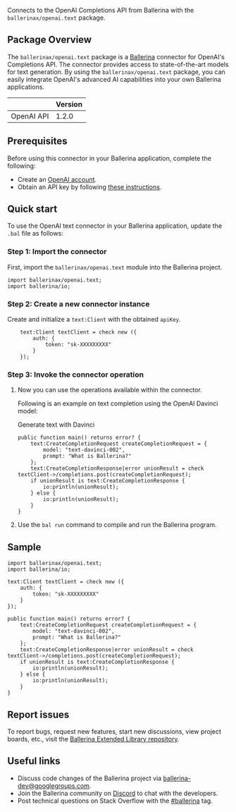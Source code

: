 Connects to the OpenAI Completions API from Ballerina with the `ballerinax/openai.text` package.

## Package Overview
The `ballerinax/openai.text` package is a [Ballerina](https://ballerina.io/) connector for OpenAI's Completions API. The connector provides access to state-of-the-art models for text generation. By using the `ballerinax/openai.text` package, you can easily integrate OpenAI's advanced AI capabilities into your own Ballerina applications.

|                             | Version         |
|-----------------------------|-----------------|
| OpenAI API                  | 1.2.0           |

## Prerequisites

Before using this connector in your Ballerina application, complete the following:

* Create an [OpenAI account](https://beta.openai.com/signup/).
* Obtain an API key by following [these instructions](https://platform.openai.com/docs/api-reference/authentication).

## Quick start

To use the OpenAI text connector in your Ballerina application, update the `.bal` file as follows:

### Step 1: Import the connector
First, import the `ballerinax/openai.text` module into the Ballerina project.

```ballerina
import ballerinax/openai.text;
import ballerina/io;
```

### Step 2: Create a new connector instance
Create and initialize a `text:Client` with the obtained `apiKey`.
```ballerina
    text:Client textClient = check new ({
        auth: {
            token: "sk-XXXXXXXXX"
        }
    });
```

### Step 3: Invoke the connector operation
1. Now you can use the operations available within the connector.

    Following is an example on text completion using the OpenAI Davinci model:

    Generate text with Davinci

    ```ballerina
    public function main() returns error? {
        text:CreateCompletionRequest createCompletionRequest = {
            model: "text-davinci-002",
            prompt: "What is Ballerina?"
        };
        text:CreateCompletionResponse|error unionResult = check textClient->/completions.post(createCompletionRequest);
        if unionResult is text:CreateCompletionResponse {
            io:println(unionResult);
        } else {
            io:println(unionResult);
        }
    }
    ``` 
2. Use the `bal run` command to compile and run the Ballerina program.

## Sample

```ballerina
import ballerinax/openai.text;
import ballerina/io;

text:Client textClient = check new ({
    auth: {
        token: "sk-XXXXXXXXX"
    }
});

public function main() returns error? {
    text:CreateCompletionRequest createCompletionRequest = {
        model: "text-davinci-002",
        prompt: "What is Ballerina?"
    };
    text:CreateCompletionResponse|error unionResult = check textClient->/completions.post(createCompletionRequest);
    if unionResult is text:CreateCompletionResponse {
        io:println(unionResult);
    } else {
        io:println(unionResult);
    }
}
```

## Report issues
To report bugs, request new features, start new discussions, view project boards, etc., visit the [Ballerina Extended Library repository](https://github.com/ballerina-platform/ballerina-extended-library).

## Useful links
- Discuss code changes of the Ballerina project via [ballerina-dev@googlegroups.com](mailto:ballerina-dev@googlegroups.com).
- Join the Ballerina community on [Discord](https://discord.gg/ballerinalang) to chat with the developers.
- Post technical questions on Stack Overflow with the [#ballerina](https://stackoverflow.com/questions/tagged/ballerina) tag.
